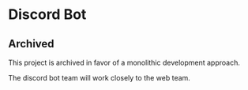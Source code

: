 # Discord Bot

## Archived

This project is archived in favor of a monolithic development approach.

The discord bot team will work closely to the web team.
